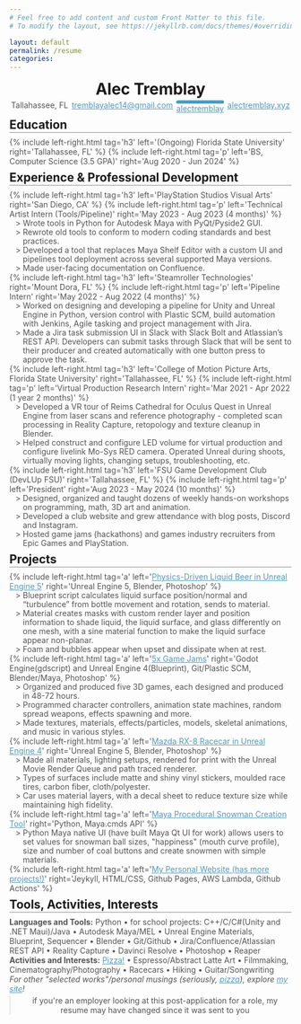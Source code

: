 ```yaml
---
# Feel free to add content and custom Front Matter to this file.
# To modify the layout, see https://jekyllrb.com/docs/themes/#overriding-theme-defaults

layout: default
permalink: /resume
categories:
---
```


<style>

@import url('https://fonts.googleapis.com/css2?family=Atkinson+Hyperlegible&display=swap');

.w {
  width: 65rem;
  font-family: 'Atkinson Hyperlegible', monospace;
  max-width: 100%;
  margin-bottom: 0;
  padding: 1rem 2rem;
 }
h1, blockquote {
  margin: 0.2rem 0;
  text-align: center;
 }
h2 {
  border-bottom: 2px ridge;
  width: 100%;
  display: block;
  margin: 0.5rem 0;
 }
h3 {
  margin: 0.1rem 0;
  line-height: 1rem;
}
p, ul {
  margin: 0rem 0;
  color: #545454;
}
a {
  color: #519aba;
}
ul {
  display: block;
  line-height: 16px;
  list-style: "> ";
  padding-left: 1.5rem;
 }
.links-for-desktop {
  display: flex;
  justify-content: space-around;
}
@media screen and (max-width: 70rem) {
  .w {width: 90%;}
}
@media screen and (max-width: 750px) {
  .links-for-desktop {display: none;}
}
@media screen and (min-width: 750px) {
  .links-for-mobile {display: none;}
}
@media print
{   
    .w
    {
      width: 92%;
    }
    .no-print, .no-print *
    {
        display: none !important;
    }
}
.fa-linkedin {
  color: white;
  background-color: #519aba;
  border-style: solid;
  border-color: #519aba;
  clip-path: inset(0% 0% 0% 0% round 4px);
}

</style>

<link rel="stylesheet" href="https://cdnjs.cloudflare.com/ajax/libs/font-awesome/4.7.0/css/font-awesome.min.css">

# Alec Tremblay

<div class="links-for-desktop">
  <p>Tallahassee, FL</p>
  <a href="mailto:tremblayalec14@gmail.com">tremblayalec14@gmail.com</a>
  <span>
    <p class="fa fa-linkedin">  </p>
    <a href="https://www.linkedin.com/in/alectremblay/">alectremblay</a>
  </span>
  <a href="https://alectremblay.xyz/">alectremblay.xyz</a>
</div>


<div class="links-for-mobile no-print" style="text-align:center; line-height:2rem;">
  <p>Tallahassee, FL</p>
  <a href="mailto:tremblayalec14@gmail.com">tremblayalec14@gmail.com</a>
  <br>
  <span>
    <p class="fa fa-linkedin">  </p>
    <a href="https://www.linkedin.com/in/alectremblay/">alectremblay</a>
  </span>
  <br>
  <a href="https://alectremblay.xyz/">alectremblay.xyz</a>
</div>


## Education 

{% include left-right.html tag='h3' left='(Ongoing) Florida State University' right='Tallahassee, FL' %}
{% include left-right.html tag='p' left='BS, Computer Science (3.5 GPA)' right='Aug 2020 - Jun 2024' %}


## Experience & Professional Development
{% include left-right.html tag='h3' left='PlayStation Studios Visual Arts' right='San Diego, CA' %}
{% include left-right.html tag='p' left='Technical Artist Intern (Tools/Pipeline)' right='May 2023 - Aug 2023 (4 months)' %}

- Wrote tools in Python for Autodesk Maya with PyQt/Pyside2 GUI.
- Rewrote old tools to conform to modern coding standards and best practices.
- Developed a tool that replaces Maya Shelf Editor with a custom UI and pipelines tool deployment across several supported Maya versions.
- Made user-facing documentation on Confluence.

{% include left-right.html tag='h3' left='Steamroller Technologies' right='Mount Dora, FL' %}
{% include left-right.html tag='p' left='Pipeline Intern' right='May 2022 - Aug 2022 (4 months)' %}

- Worked on designing and developing a pipeline for Unity and Unreal Engine in Python, version control with Plastic SCM, build automation with Jenkins, Agile tasking and project management with Jira.
- Made a Jira task submission UI in Slack with Slack Bolt and Atlassian’s REST API. Developers can submit tasks through Slack that will be sent to their producer and created automatically with one button press to approve the task.

{% include left-right.html tag='h3' left='College of Motion Picture Arts, Florida State University' right='Tallahassee, FL' %}
{% include left-right.html tag='p' left='Virtual Production Research Intern' right='Mar 2021 - Apr 2022 (1 year 2 months)' %}

- Developed a VR tour of Reims Cathedral for Oculus Quest in Unreal Engine from laser scans and reference photography - completed scan processing in Reality Capture, retopology and texture cleanup in Blender.
- Helped construct and configure LED volume for virtual production and configure livelink Mo-Sys RED camera. Operated Unreal during shoots, virtually moving lights, changing setups, troubleshooting, etc.

{% include left-right.html tag='h3' left='FSU Game Development Club (DevLUp FSU)' right='Tallahassee, FL' %}
{% include left-right.html tag='p' left='President' right='Aug 2023 - May 2024 (10 months)' %}

- Designed, organized and taught dozens of weekly hands-on workshops on programming, math, 3D art and animation.
- Developed a club website and grew attendance with blog posts, Discord and Instagram.
- Hosted game jams (hackathons) and games industry recruiters from Epic Games and PlayStation. 


## Projects

{% include left-right.html tag='a' left='[Physics-Driven Liquid Beer in Unreal Engine 5](https://alectremblay.xyz/landshark)' right='Unreal Engine 5, Blender, Photoshop' %}

- Blueprint script calculates liquid surface position/normal and “turbulence” from bottle movement and rotation, sends to material.
- Material creates masks with custom render layer and position information to shade liquid, the liquid surface, and glass differently on one mesh, with a sine material function to make the liquid surface appear non-planar.
- Foam and bubbles appear when upset and dissipate when at rest.


{% include left-right.html tag='a' left='[5x Game Jams](https://alectrem.itch.io)' right='Godot Engine(gdscript) and Unreal Engine 4(Blueprint), Git/Plastic SCM, Blender/Maya, Photoshop' %}

- Organized and produced five 3D games, each designed and produced in 48-72 hours.
- Programmed character controllers, animation state machines, random spread weapons, effects spawning and more.
- Made textures, materials, effects/particles, models, skeletal animations, and music in various styles.

{% include left-right.html tag='a' left='[Mazda RX-8 Racecar in Unreal Engine 4](https://alectremblay.xyz/rx8)' right='Unreal Engine 5, Blender, Photoshop' %}

- Made all materials, lighting setups, rendered for print with the Unreal Movie Render Queue and path traced renderer.
- Types of surfaces include matte and shiny vinyl stickers, moulded race tires, carbon fiber, cloth/polyester.
- Car uses material layers, with a decal sheet to reduce texture size while maintaining high fidelity.

{% include left-right.html tag='a' left='[Maya Procedural Snowman Creation Tool](https://devlup.org/projects/410635808345686016/view/procedural-snowman-in-maya-with-python)' right='Python, Maya.cmds API' %}

- Python Maya native UI (have built Maya Qt UI for work) allows users to set values for snowman ball sizes, "happiness" (mouth curve profile), size and number of coal buttons and create snowmen with simple materials.

{% include left-right.html tag='a' left='[My Personal Website (has more projects!)](https://alectremblay.xyz/)' right='Jeykyll, HTML/CSS, Github Pages, AWS Lambda, Github Actions' %}

## Tools, Activities, Interests
**Languages and Tools:** Python • for school projects: C++/C/C#(Unity and .NET Maui)/Java • Autodesk Maya/MEL • Unreal Engine Materials, Blueprint, Sequencer • Blender • Git/Github • Jira/Confluence/Atlassian REST API • Reality Capture • Davinci Resolve • Photoshop • Reaper  
**Activities and Interests:** [Pizza!](https://alectremblay.xyz/pizza/) • Espresso/Abstract Latte Art • Filmmaking, Cinematography/Photography • Racecars • Hiking • Guitar/Songwriting

*For other "selected works"/personal musings (seriously, [pizza](https://alectremblay.xyz/pizza/)), explore [my site](https://alectremblay.xyz/)!*

> if you're an employer looking at this post-application for a role, my resume may have changed since it was sent to you